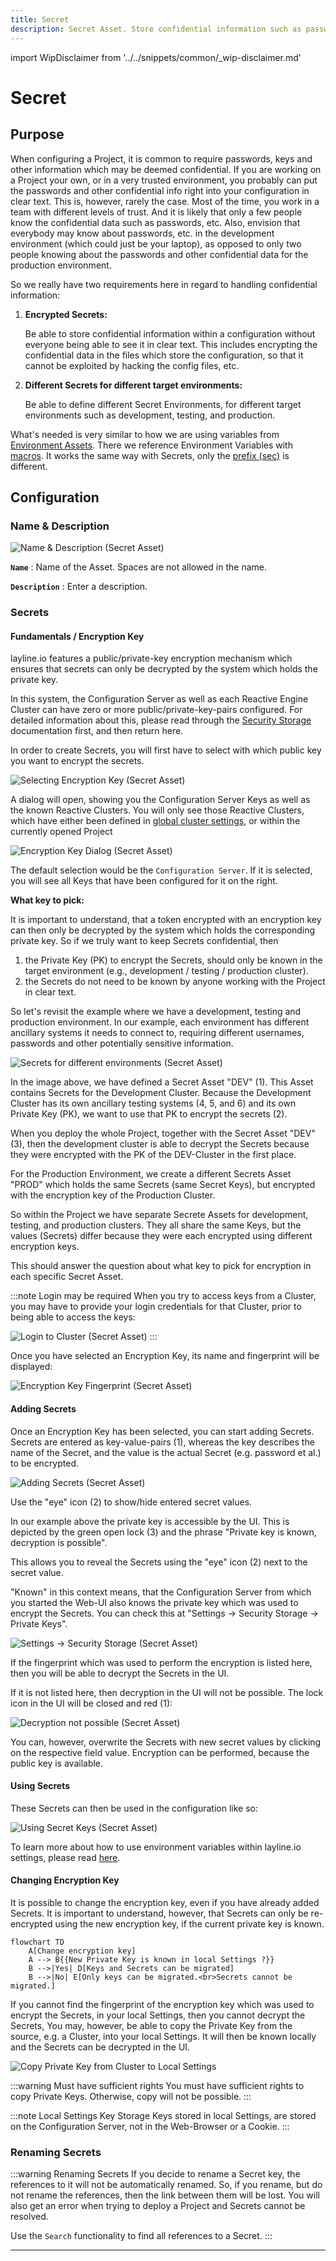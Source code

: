 ```yaml
---
title: Secret
description: Secret Asset. Store confidential information such as passwords in this asset.
---
```


import WipDisclaimer from '../../snippets/common/_wip-disclaimer.md'

# Secret

## Purpose

When configuring a Project, it is common to require passwords, keys and other information which may be deemed confidential.
If you are working on a Project your own, or in a very trusted environment, you probably can put the passwords and other confidential info right into your configuration in clear text.
This is, however, rarely the case.
Most of the time, you work in a team with different levels of trust.
And it is likely that only a few people know the confidential data such as passwords, etc.
Also, envision that everybody may know about passwords, etc. in the development environment (which could just be your laptop),
as opposed to only two people knowing about the passwords and other confidential data for the production environment.

So we really have two requirements here in regard to handling confidential information:

1. **Encrypted Secrets:**

   Be able to store confidential information within a configuration without everyone being able to see it in clear text.
   This includes encrypting the confidential data in the files which store the configuration, so that it cannot be exploited by hacking the config files, etc.

2. **Different Secrets for different target environments:**

   Be able to define different Secret Environments, for different target environments such as development, testing, and production.

What's needed is very similar to how we are using variables from [Environment Assets](../resources/asset-resource-environment).
There we reference Environment Variables with [macros](../../language-reference/macros#lay).
It works the same way with Secrets, only the [prefix (sec)](../../language-reference/macros#sec) is different.

## Configuration

### Name & Description

![](.asset-resource-secret_images/3442dbb4.png "Name & Description (Secret Asset)")

**`Name`** : Name of the Asset. Spaces are not allowed in the name.

**`Description`** : Enter a description.

### Secrets

#### Fundamentals / Encryption Key

layline.io features a public/private-key encryption mechanism which ensures that secrets can only be decrypted by the system which holds the private key.

In this system, the Configuration Server as well as each Reactive Engine Cluster can have zero or more public/private-key-pairs configured.
For detailed information about this, please read through the [Security Storage](../../concept/advanced/secret-management#concept-in-laylineio) documentation first, and then return here.

In order to create Secrets, you will first have to select with which public key you want to encrypt the secrets.

![](.asset-resource-secret_images/22e3f00f.png "Selecting Encryption Key (Secret Asset)")

A dialog will open, showing you the Configuration Server Keys as well as the known Reactive Clusters.
You will only see those Reactive Clusters, which have either been defined in [global cluster settings](../../concept/settings/settings-cluster), or within the currently opened Project

![](.asset-resource-secret_images/4a598def.png "Encryption Key Dialog (Secret Asset)")

The default selection would be the `Configuration Server`.
If it is selected, you will see all Keys that have been configured for it on the right.

**What key to pick:**

It is important to understand, that a token encrypted with an encryption key can then only be decrypted by the system which holds the corresponding private key.
So if we truly want to keep Secrets confidential, then

1. the Private Key (PK) to encrypt the Secrets, should only be known in the target environment (e.g., development / testing / production cluster).
2. the Secrets do not need to be known by anyone working with the Project in clear text.

So let's revisit the example where we have a development, testing and production environment.
In our example, each environment has different ancillary systems it needs to connect to, requiring different usernames, passwords and other potentially sensitive information.

![](.asset-resource-secret_images/49052d31.png "Secrets for different environments (Secret Asset)")

In the image above, we have defined a Secret Asset "DEV" (1).
This Asset contains Secrets for the Development Cluster.
Because the Development Cluster has its own ancillary testing systems (4, 5, and 6) and its own Private Key (PK), we want to use that PK to encrypt the secrets (2).

When you deploy the whole Project, together with the Secret Asset "DEV" (3),
then the development cluster is able to decrypt the Secrets because they were encrypted with the PK of the DEV-Cluster in the first place.

For the Production Environment, we create a different Secrets Asset "PROD" which holds the same Secrets (same Secret Keys), but encrypted with the encryption key of the Production Cluster.

So within the Project we have separate Secrete Assets for development, testing, and production clusters.
They all share the same Keys, but the values (Secrets) differ because they were each encrypted using different encryption keys.

This should answer the question about what key to pick for encryption in each specific Secret Asset.

:::note Login may be required
When you try to access keys from a Cluster, you may have to provide your login credentials for that Cluster, prior to being able to access the keys:

![](.asset-resource-secret_images/490a7356.png "Login to Cluster (Secret Asset)")
:::

Once you have selected an Encryption Key, its name and fingerprint will be displayed:

![](.asset-resource-secret_images/662b8061.png "Encryption Key Fingerprint (Secret Asset)")

#### Adding Secrets

Once an Encryption Key has been selected, you can start adding Secrets.
Secrets are entered as key-value-pairs (1), whereas the key describes the name of the Secret, and the value is the actual Secret (e.g. password et al.) to be encrypted.

![](.asset-resource-secret_images/5523858e.png "Adding Secrets (Secret Asset)")

Use the "eye" icon (2) to show/hide entered secret values.

In our example above the private key is accessible by the UI.
This is depicted by the green open lock (3) and the phrase "Private key is known, decryption is possible".

This allows you to reveal the Secrets using the "eye" icon (2) next to the secret value.

"Known" in this context means, that the Configuration Server from which you started the Web-UI also knows the private key which was used to encrypt the Secrets.
You can check this at "Settings -> Security Storage -> Private Keys".

![](.asset-resource-secret_images/547581bf.png "Settings -> Security Storage (Secret Asset)")

If the fingerprint which was used to perform the encryption is listed here, then you will be able to decrypt the Secrets in the UI.

If it is not listed here, then decryption in the UI will not be possible.
The lock icon in the UI will be closed and red (1):

![](.asset-resource-secret_images/8655bc25.png "Decryption not possible (Secret Asset)")

You can, however, overwrite the Secrets with new secret values by clicking on the respective field value.
Encryption can be performed, because the public key is available.

#### Using Secrets

These Secrets can then be used in the configuration like so:

![](.asset-resource-secret_images/d90843ad.png "Using Secret Keys (Secret Asset)")

To learn more about how to use environment variables within layline.io settings, please read [here](../../language-reference/macros#sec).

#### Changing Encryption Key

It is possible to change the encryption key, even if you have already added Secrets.
It is important to understand, however, that Secrets can only be re-encrypted using the new encryption key, if the current private key is known.

```mermaid
flowchart TD
    A[Change encryption key]
    A --> B{{New Private Key is known in local Settings ?}}
    B -->|Yes| D[Keys and Secrets can be migrated]
    B -->|No| E[Only keys can be migrated.<br>Secrets cannot be migrated.]  
 ```

If you cannot find the fingerprint of the encryption key which was used to encrypt the Secrets, in your local Settings, then you cannot decrypt the Secrets,
You may, however, be able to copy the Private Key from the source, e.g. a Cluster, into your local Settings.
It will then be known locally and the Secrets can be decrypted in the UI.

![](.asset-resource-secret_images/aaaf8691.png "Copy Private Key from Cluster to Local Settings")

:::warning Must have sufficient rights
You must have sufficient rights to copy Private Keys. Otherwise, copy will not be possible.
:::

:::note Local Settings Key Storage
Keys stored in local Settings, are stored on the Configuration Server, not in the Web-Browser or a Cookie.
:::

### Renaming Secrets

:::warning Renaming Secrets
If you decide to rename a Secret key, the references to it will not be automatically renamed.
So, if you rename, but do not rename the references, then the link between them will be lost.
You will also get an error when trying to deploy a Project and Secrets cannot be resolved.

Use the `Search` functionality to find all references to a Secret.
:::

---

<WipDisclaimer></WipDisclaimer>
